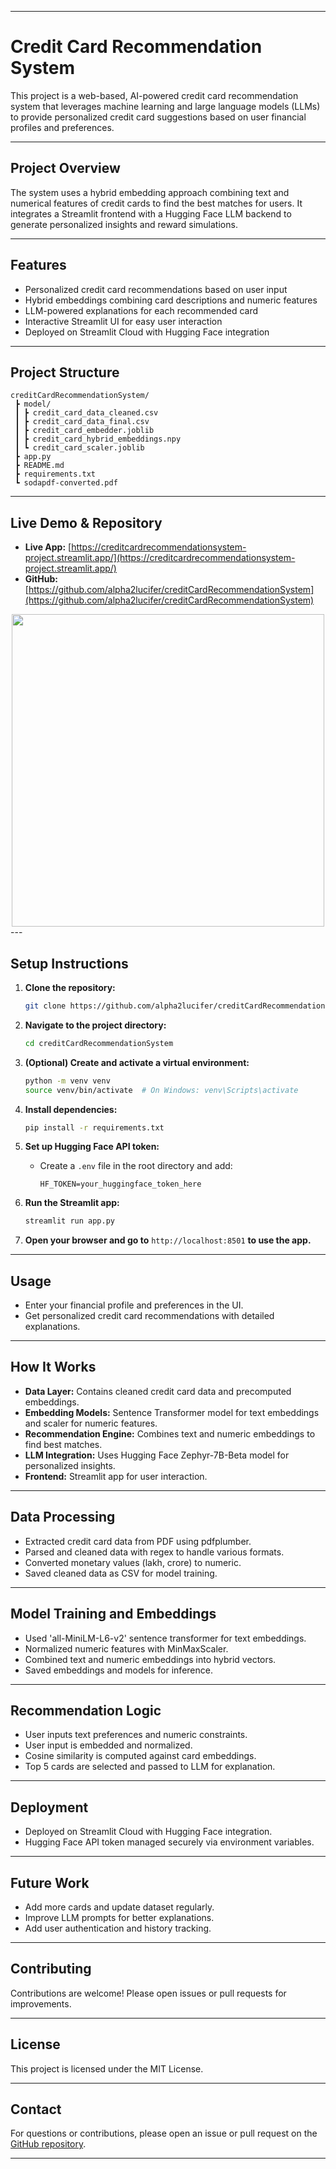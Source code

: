 
---

# Credit Card Recommendation System

This project is a web-based, AI-powered credit card recommendation system that leverages machine learning and large language models (LLMs) to provide personalized credit card suggestions based on user financial profiles and preferences.

---

## Project Overview

The system uses a hybrid embedding approach combining text and numerical features of credit cards to find the best matches for users. It integrates a Streamlit frontend with a Hugging Face LLM backend to generate personalized insights and reward simulations.

---

## Features

- Personalized credit card recommendations based on user input
- Hybrid embeddings combining card descriptions and numeric features
- LLM-powered explanations for each recommended card
- Interactive Streamlit UI for easy user interaction
- Deployed on Streamlit Cloud with Hugging Face integration

---

## Project Structure

```
creditCardRecommendationSystem/
 ┣ model/
 ┃ ┣ credit_card_data_cleaned.csv
 ┃ ┣ credit_card_data_final.csv
 ┃ ┣ credit_card_embedder.joblib
 ┃ ┣ credit_card_hybrid_embeddings.npy
 ┃ ┗ credit_card_scaler.joblib
 ┣ app.py
 ┣ README.md
 ┣ requirements.txt
 ┗ sodapdf-converted.pdf
```

---

## Live Demo & Repository

- **Live App:** [https://creditcardrecommendationsystem-project.streamlit.app/](https://creditcardrecommendationsystem-project.streamlit.app/)
- **GitHub:** [https://github.com/alpha2lucifer/creditCardRecommendationSystem](https://github.com/alpha2lucifer/creditCardRecommendationSystem)
<div align="center">
  <img src="Untitled video - Made with Clipchamp (7).gif" height="500" />
</div>
---

## Setup Instructions

1. **Clone the repository:**
    ```bash
    git clone https://github.com/alpha2lucifer/creditCardRecommendationSystem.git
    ```

2. **Navigate to the project directory:**
    ```bash
    cd creditCardRecommendationSystem
    ```

3. **(Optional) Create and activate a virtual environment:**
    ```bash
    python -m venv venv
    source venv/bin/activate  # On Windows: venv\Scripts\activate
    ```

4. **Install dependencies:**
    ```bash
    pip install -r requirements.txt
    ```

5. **Set up Hugging Face API token:**
    - Create a `.env` file in the root directory and add:
      ```
      HF_TOKEN=your_huggingface_token_here
      ```

6. **Run the Streamlit app:**
    ```bash
    streamlit run app.py
    ```

7. **Open your browser and go to** `http://localhost:8501` **to use the app.**

---

## Usage

- Enter your financial profile and preferences in the UI.
- Get personalized credit card recommendations with detailed explanations.

---

## How It Works

- **Data Layer:** Contains cleaned credit card data and precomputed embeddings.
- **Embedding Models:** Sentence Transformer model for text embeddings and scaler for numeric features.
- **Recommendation Engine:** Combines text and numeric embeddings to find best matches.
- **LLM Integration:** Uses Hugging Face Zephyr-7B-Beta model for personalized insights.
- **Frontend:** Streamlit app for user interaction.

---

## Data Processing

- Extracted credit card data from PDF using pdfplumber.
- Parsed and cleaned data with regex to handle various formats.
- Converted monetary values (lakh, crore) to numeric.
- Saved cleaned data as CSV for model training.

---

## Model Training and Embeddings

- Used 'all-MiniLM-L6-v2' sentence transformer for text embeddings.
- Normalized numeric features with MinMaxScaler.
- Combined text and numeric embeddings into hybrid vectors.
- Saved embeddings and models for inference.

---

## Recommendation Logic

- User inputs text preferences and numeric constraints.
- User input is embedded and normalized.
- Cosine similarity is computed against card embeddings.
- Top 5 cards are selected and passed to LLM for explanation.

---

## Deployment

- Deployed on Streamlit Cloud with Hugging Face integration.
- Hugging Face API token managed securely via environment variables.

---

## Future Work

- Add more cards and update dataset regularly.
- Improve LLM prompts for better explanations.
- Add user authentication and history tracking.

---

## Contributing

Contributions are welcome! Please open issues or pull requests for improvements.

---

## License

This project is licensed under the MIT License.

---

## Contact

For questions or contributions, please open an issue or pull request on the [GitHub repository](https://github.com/alpha2lucifer/creditCardRecommendationSystem).

---
